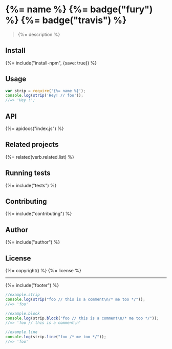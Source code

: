 # {%= name %} {%= badge("fury") %} {%= badge("travis") %}

> {%= description %}

## Install
{%= include("install-npm", {save: true}) %}

## Usage

```js
var strip = require('{%= name %}');
console.log(strip('Hey! // foo'));
//=> 'Hey !';
```

## API
{%= apidocs("index.js") %}

## Related projects
{%= related(verb.related.list) %}

## Running tests
{%= include("tests") %}

## Contributing
{%= include("contributing") %}

## Author
{%= include("author") %}

## License
{%= copyright() %}
{%= license %}

***

{%= include("footer") %}


```js
//example.strip
console.log(strip("foo // this is a comment\n/* me too */"));
//=> 'foo'
```

```js
//example.block
console.log(strip.block("foo // this is a comment\n/* me too */"));
//=> 'foo // this is a comment\n'
```

```js
//example.line
console.log(strip.line("foo /* me too */"));
//=> 'foo'
```
